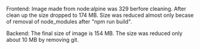 Frontend:
Image made from node:alpine was 329 berfore cleaning. After clean up
the size dropped to 174 MB. Size was reduced almost only becase of
removal of node_modules after "npm run build".

Backend:
The final size of image is 154 MB. The size was reduced only about 
10 MB by removing git.
